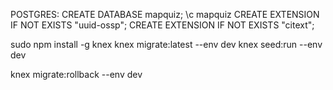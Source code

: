 POSTGRES:
CREATE DATABASE mapquiz;
\c mapquiz
CREATE EXTENSION IF NOT EXISTS "uuid-ossp";
CREATE EXTENSION IF NOT EXISTS "citext";

sudo npm install -g knex
knex migrate:latest --env dev
knex seed:run --env dev





knex migrate:rollback --env dev
